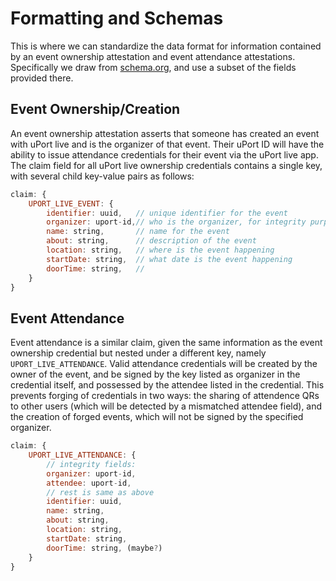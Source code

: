 # Formatting and Schemas

This is where we can standardize the data format for information contained by an event ownership attestation and event attendance attestations.  Specifically we draw from [schema.org](schema.org/Event), and use a subset of the fields provided there.

## Event Ownership/Creation

An event ownership attestation asserts that someone has created an event with uPort live and is the organizer of that event.  Their uPort ID will have the ability to issue attendance credentials for their event via the uPort live app.  The claim field for all uPort live ownership credentials contains a single key, with several child key-value pairs as follows:

```javascript
claim: {
	UPORT_LIVE_EVENT: {
		identifier: uuid, 	// unique identifier for the event
		organizer: uport-id,// who is the organizer, for integrity purposes
		name: string,		// name for the event
		about: string,		// description of the event
		location: string,	// where is the event happening
		startDate: string,	// what date is the event happening
		doorTime: string, 	// 
	}
}
```

## Event Attendance

Event attendance is a similar claim, given the same information as the event ownership credential but nested under a different key, namely `UPORT_LIVE_ATTENDANCE`.  Valid attendance credentials will be created by the owner of the event, and be signed by the key listed as organizer in the credential itself, and possessed by the attendee listed in the credential.  This prevents forging of credentials in two ways: the sharing of attendence QRs to other users (which will be detected by a mismatched attendee field), and the creation of forged events, which will not be signed by the specified organizer.

```javascript
claim: {
	UPORT_LIVE_ATTENDANCE: {
		// integrity fields:
		organizer: uport-id,
		attendee: uport-id,
		// rest is same as above
		identifier: uuid,
		name: string,
		about: string,
		location: string,
		startDate: string,
		doorTime: string, (maybe?)
	}
}
```